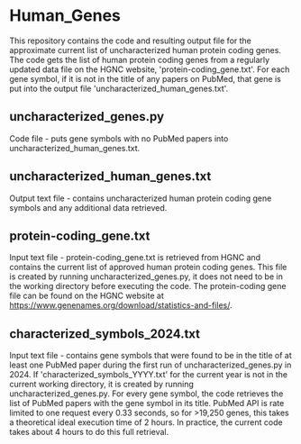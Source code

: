 # Human_Genes
This repository contains the code and resulting output file for the approximate current list of uncharacterized human protein coding genes. The code gets the list of human protein coding genes from a regularly updated data file on the HGNC website, 'protein-coding_gene.txt'. For each gene symbol, if it is not in the title of any papers on PubMed, that gene is put into the output file 'uncharacterized_human_genes.txt'. 

## uncharacterized_genes.py 
Code file - puts gene symbols with no PubMed papers into uncharacterized_human_genes.txt. 

## uncharacterized_human_genes.txt 
Output text file - contains uncharacterized human protein coding gene symbols and any additional data retrieved. 

## protein-coding_gene.txt 
Input text file - protein-coding_gene.txt is retrieved from HGNC and contains the current list of approved human protein coding genes. This file is created by running uncharacterized_genes.py, it does not need to be in the working directory before executing the code. The protein-coding gene file can be found on the HGNC website at https://www.genenames.org/download/statistics-and-files/. 

## characterized_symbols_2024.txt 
Input text file - contains gene symbols that were found to be in the title of at least one PubMed paper during the first run of uncharacterized_genes.py in 2024. 
If 'characterized_symbols_YYYY.txt' for the current year is not in the current working directory, it is created by running uncharacterized_genes.py. For every gene symbol, the code retrieves the list of PubMed papers with the gene symbol in its title. PubMed API is rate limited to one request every 0.33 seconds, so for >19,250 genes, this takes a theoretical ideal execution time of 2 hours. In practice, the current code takes about 4 hours to do this full retrieval. 

